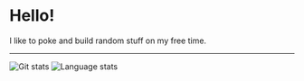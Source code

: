 # Hello!

I like to poke and build random stuff on my free time.

---

![Git stats](https://github-readme-stats.vercel.app/api?username=intrnl&include_all_commits=true&show_icons=true&&hide_rank=true&&hide_title=true&hide_border=true)
![Language stats](https://github-readme-stats.vercel.app/api/top-langs/?username=intrnl&layout=compact&hide_title=true&hide_border=true)
